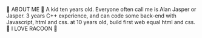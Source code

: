 🦝 ABOUT ME 🦝
A kid ten years old. Everyone often call me is Alan Jasper or Jasper.
3 years C++ experience, and can code some back-end with Javascript, html and css. at 10 years old, build first web equal html and css.
🦝 I LOVE RACOON 🦝
